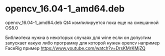 # opencv_16.04-1_amd64.deb
opencv_16.04-1_amd64.deb Qt4 компилируется пока еще на смешанной OS8.0

Библиотека нужна в некоторых случаях для wine если он допустим запускает какую либо программу для которой нужен opencv например 
FaceRig пример https://www.youtube.com/watch?v=DrsKMrKMjZQ
